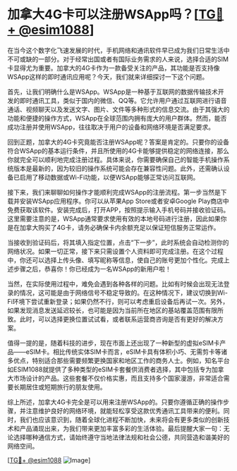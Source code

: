 # 加拿大4G卡可以注册WSApp吗？[[TG💪+ @esim1088](https://t.me/s/esim1088)]

在当今这个数字化飞速发展的时代，手机网络和通讯软件早已成为我们日常生活中不可或缺的一部分。对于经常出国或者有国际业务需求的人来说，选择合适的SIM卡显得尤为重要。加拿大的4G卡作为一款备受关注的产品，其功能是否支持像WSApp这样的即时通讯应用呢？今天，我们就来详细探讨一下这个问题。

首先，让我们明确什么是WSApp。WSApp是一种基于互联网的数据传输技术开发的即时通讯工具，类似于国内的微信、QQ等。它允许用户通过互联网进行语音通话、视频聊天以及发送文字、图片、文件等多种形式的信息交流。由于其强大的功能和便捷的操作方式，WSApp在全球范围内拥有庞大的用户群体。然而，能否成功注册并使用WSApp，往往取决于用户的设备和网络环境是否满足要求。

回到正题，加拿大的4G卡究竟能否注册WSApp呢？答案是肯定的。只要你的设备符合WSApp的基本运行条件，并且所使用的4G卡能够提供稳定的网络连接，那么你就完全可以顺利地完成注册过程。具体来说，你需要确保自己的智能手机操作系统版本是最新的，因为较旧的操作系统可能会存在兼容性问题。此外，还需确认设备已启用了移动数据或Wi-Fi功能，以便WSApp能够正常访问互联网。

接下来，我们来聊聊如何操作才能顺利完成WSApp的注册流程。第一步当然是下载并安装WSApp应用程序。你可以从苹果App Store或者安卓Google Play商店中免费获取该软件。安装完成后，打开APP，按照提示输入手机号码并接收验证码。这里需要注意的是，WSApp通常要求使用有效的本地号码进行注册，因此如果你是在加拿大购买了4G卡，请务必确保卡内余额充足以保证短信服务正常运作。

当接收到验证码后，将其填入指定位置，点击“下一步”，此时系统会自动检测你的网络状况。如果一切正常，接下来只需设置个人资料即可完成注册。在这个过程中，你还可以选择上传头像、填写昵称等信息，使自己的账号更加个性化。完成上述步骤之后，恭喜你！你已经成为一名WSApp的新用户啦！

当然，在实际使用过程中，难免会遇到各种各样的问题。比如有时候会出现无法登录的情况，这可能是由于网络信号不稳定导致的。在这种情况下，建议切换到Wi-Fi环境下尝试重新登录；如果仍然不行，则可以考虑重启设备后再试一次。另外，如果发现消息发送延迟较长，也可能是因为当前所在地区的基站覆盖范围有限所致。此时，可以选择更换位置试试看，或者联系运营商咨询是否有更好的解决方案。

值得一提的是，随着科技的进步，现在市面上还出现了一种新型的虚拟eSIM卡产品——eSIM卡。相比传统实体SIM卡而言，eSIM卡具有体积小巧、无需剪卡等诸多优点，特别适合那些需要频繁更换国家和地区工作的商务人士。例如，知名平台如ESIM1088就提供了多种类型的eSIM卡套餐供消费者选择，其中包括专为加拿大市场设计的产品。这些套餐不仅价格实惠，而且支持多个国家漫游，非常适合需要长期居住或短期旅行的朋友使用。

综上所述，加拿大4G卡完全是可以用来注册WSApp的。只要你遵循正确的操作步骤，并注意维护良好的网络环境，就能轻松享受这款优秀通讯工具带来的便利。同时，我们也应该意识到，随着全球化进程不断加快，未来将会有更多类似的创新技术和产品涌现出来，为我们带来更加丰富多彩的生活体验。最后提醒大家一句：无论选择哪种通信方式，请始终遵守当地法律法规和社会公德，共同营造和谐美好的网络空间。

[[TG💪+ @esim1088](https://t.me/s/esim1088) ![Image](https://i.postimg.cc/4NQfJmqS/Snipaste-2025-05-13-00-14-12.png)]